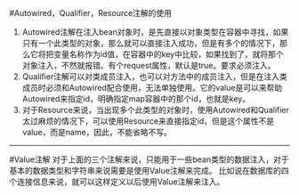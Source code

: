#Autowired，Qualifier，Resource注解的使用
1. Autowired注解在注入bean对象时，是先直接以对象类型在容器中寻找，如果只有一个此类型的对象，那么就可以直接注入成功，但是有多个的情况下，那么它将把变量名称作为id值，在容器中的key中比较，如果找到了，就将那个对象注入，不然就报错。有个request属性，默认是true。要求必须注入。
2. Qualifier注解可以对类成员注入，也可以对方法中的成员注入，但是在注入类成员时必须和Autowired配合使用，无法单独使用。它的value是可以来帮助Autowired来指定id，明确指定map容器中的那个id，也就是key。
3. 对于Resource来说，当出现多个此类型的对象时，使用Autowired和Qualifier太过麻烦的情况下，可以使用Resource来直接指定id，但是这个属性不是value，而是name，因此，不能省略不写。

***
#Value注解
对于上面的三个注解来说，只能用于一些bean类型的数据注入，对于基本的数据类型和字符串来说需要是使用Value注解来完成。
比如说在数据库的四个连接信息来说，就可以这样定义以后使用Value注解来注入。